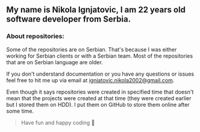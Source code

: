 ## My name is Nikola Ignjatovic, I am 22 years old software developer from Serbia. 

### About repositories:
Some of the repositories are on Serbian.
That's because I was either working for Serbian clients or with a Serbian team.
Most of the repositories that are on Serbian language are older. 

If you don't understand documentation or you have any questions or issues feel free to hit me up via email at ignjatovic.nikola2002@gmail.com.

Even though it says repositories were created in specified time that doesn't mean that the projects were created at that time (they were created earlier but I stored them on HDD). I put them on GitHub to store them online after some time.

> Have fun and happy coding 👋


